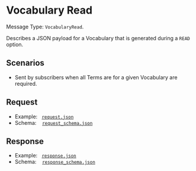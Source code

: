 # Vocabulary Read

Message Type: `VocabularyRead`.

Describes a JSON payload for a Vocabulary that is generated during a `READ` option.

## Scenarios

- Sent by subscribers when all Terms are for a given Vocabulary are required.

## Request

- Example:&nbsp;&nbsp;&nbsp;[`request.json`](request.json)
- Schema:&nbsp;&nbsp;&nbsp;&nbsp;[`request_schema.json`](request_schema.json)

## Response

- Example:&nbsp;&nbsp;&nbsp;[`response.json`](response.json)
- Schema:&nbsp;&nbsp;&nbsp;&nbsp;[`response_schema.json`](response_schema.json)
